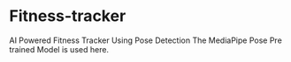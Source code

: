 # Fitness-tracker
AI Powered Fitness  Tracker Using Pose Detection 
The MediaPipe Pose Pre trained Model is used here.
